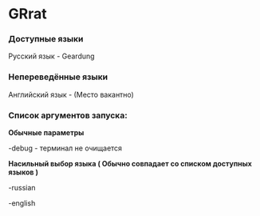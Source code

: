 # GRrat
### Доступные языки
Русский язык - Geardung

### Непереведённые языки

Английский язык - (Место вакантно)

### Список аргументов запуска:
**Обычные параметры**

-debug - терминал не очищается

**Насильный выбор языка ( Обычно совпадает со списком доступных языков )**

-russian

-english
